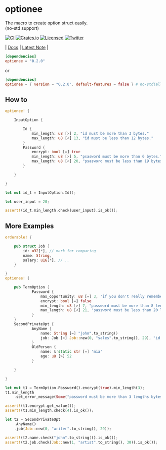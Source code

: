 # optionee

The macro to create option struct easily.<br>
(no-std support)

[![CI][ci-badge]][ci-url]
[![Crates.io][crates-badge]][crates-url]
[![Licensed][license-badge]][license-url]
[![Twitter][twitter-badge]][twitter-url]

[ci-badge]: https://github.com/just-do-halee/optionee/actions/workflows/ci.yml/badge.svg
[crates-badge]: https://img.shields.io/crates/v/optionee.svg?labelColor=383636
[license-badge]: https://img.shields.io/crates/l/optionee?labelColor=383636
[twitter-badge]: https://img.shields.io/twitter/follow/do_halee?style=flat&logo=twitter&color=4a4646&labelColor=333131&label=just-do-halee

[ci-url]: https://github.com/just-do-halee/optionee/actions
[twitter-url]: https://twitter.com/do_halee
[crates-url]: https://crates.io/crates/optionee
[license-url]: https://github.com/just-do-halee/optionee
| [Docs](https://docs.rs/optionee) | [Latest Note](https://github.com/just-do-halee/optionee/blob/main/CHANGELOG.md) |

```toml
[dependencies]
optionee = "0.2.0"
```

or

```toml
[dependencies]
optionee = { version = "0.2.0", default-features = false } # no-std(alloc)
```

## How to
```rust
optionee! {

    InputOption {

        Id {
            min_length: u8 [>] 2, "id must be more than 3 bytes."
            max_length: u8 [<] 13, "id must be less than 12 bytes."
        }
        Password {
            encrypt: bool [=] true
            min_length: u8 [>] 5, "psasword must be more than 6 bytes."
            max_length: u8 [<] 20, "psasword must be less than 19 bytes."
        }

    }

}

let mut id_t = InputOption.Id();

let user_input = 20;

assert!(id_t.min_length.check(user_input).is_ok());
```
## More Examples
```rust
orderable! {

    pub struct Job {
        id: u32[*], // mark for comparing
        name: String,
        salary: u16[*], // ..
    }

}
optionee! {

    pub TermOption {
            Password {
                max_opportunity: u8 [=] 3, "if you don't really remember your own password, please cider o restart with --reset flag."
                encrypt: bool [=] false
                min_length: u8 [>] 7, "password must be more than 8 lengths bytes."
                max_length: u8 [<] 21, "password must be less than 20 lengths bytes."
            }
    }
    SecondPrivateOpt {
            AnyName {
                name: String [=] "john".to_string()
                job: Job [>] Job::new(0, "sales".to_string(), 29), "id must be more than 1, salary 30"
            }
            OldPerson {
                name: &'static str [=] "mia"
                age: u8 [>] 52
            }

    }

}

let mut t1 = TermOption.Password().encrypt(true).min_length(3);
t1.min_length
    .set_error_message(Some("password must be more than 3 lengths bytes."));

assert!(t1.encrypt.get_value());
assert!(t1.min_length.check(4).is_ok());

let t2 = SecondPrivateOpt
    .AnyName()
    .job(Job::new(0, "writer".to_string(), 29));

assert!(t2.name.check("john".to_string()).is_ok());
assert!(t2.job.check(Job::new(1, "artist".to_string(), 30)).is_ok());
```